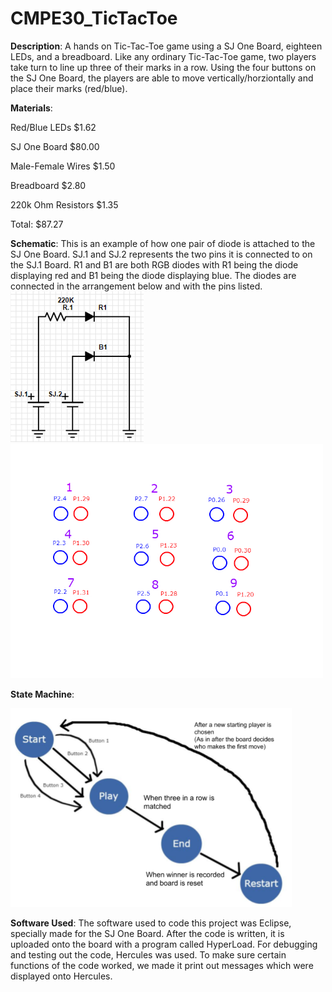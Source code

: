 # CMPE30_TicTacToe


**Description**: A hands on Tic-Tac-Toe game using a SJ One Board, eighteen LEDs, and a breadboard. Like any ordinary Tic-Tac-Toe game, two players take turn to line up three of their marks in a row. Using the four buttons on the SJ One Board, the players are able to move vertically/horziontally and place their marks (red/blue).



**Materials**:

Red/Blue LEDs           $1.62

SJ One Board            $80.00

Male-Female Wires       $1.50

Breadboard              $2.80

220k Ohm Resistors      $1.35

Total:                  $87.27



**Schematic**: This is an example of how one pair of diode is attached to the SJ One Board. SJ.1 and SJ.2 represents the two pins it is connected to on the SJ.1 Board. R1 and B1 are both RGB diodes with R1 being the diode displaying red and B1 being the diode displaying blue. The diodes are connected in the arrangement below and with the pins listed.
![](Images/4ecf752fda4c25170afbcdaae41d5693.png) 
<img src="Images/diagram.jpg" width="500">



**State Machine**:

<img src="Images/bb0c81a622299688815de29dc5c28632.png" width="450">


**Software Used**: The software used to code this project was Eclipse, specially made for the SJ One Board. After the code is written, it is uploaded onto the board with a program called HyperLoad. For debugging and testing out the code, Hercules was used. To make sure certain functions of the code worked, we made it print out messages which were displayed onto Hercules.
